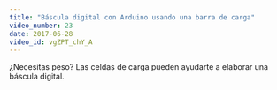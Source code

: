 ```yaml
---
title: "Báscula digital con Arduino usando una barra de carga"
video_number: 23
date: 2017-06-28
video_id: vgZPT_chY_A
---
```

¿Necesitas peso? Las celdas de carga pueden ayudarte a elaborar una báscula digital.
